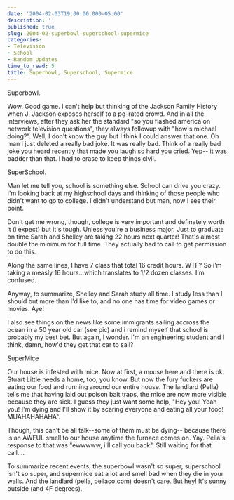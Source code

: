 ```yaml
---
date: '2004-02-03T19:00:00.000-05:00'
description: ''
published: true
slug: 2004-02-superbowl-superschool-supermice
categories:
- Television
- School
- Random Updates
time_to_read: 5
title: Superbowl, Superschool, Supermice
---
```


Superbowl.

Wow. Good game. I can't help but thinking of the Jackson Family History when J. Jackson exposes herself to a pg-rated crowd. And in all the interviews, after they ask her the standard "so you flashed america on network television questions", they always followup with "how's michael doing?". Well, I don't know the guy but I think I could answer that one. Oh man i just deleted a really bad joke. It was really bad. Think of a really bad joke you heard recently that made you laugh so hard you cried. Yep-- it was badder than that. I had to erase to keep things civil.

SuperSchool.

Man let me tell you, school is something else.  School can drive you crazy. I'm looking back at my highschool days and thinking of those people who didn't want to go to college. I didn't understand but  man, now I see their point.

Don't get me wrong, though, college is very important and definately worth it (i expect) but it's tough.  Unless you're a business major. Just to graduate on time Sarah and Shelley are taking 22 hours next quarter! That's almost double the minimum for full time. They actually had to call to get permission to do this.

Along the same lines, I have 7 class that total 16 credit hours. WTF? So i'm taking a measly 16 hours...which translates to 1/2 dozen classes. I'm confused.

Anyway, to summarize, Shelley and Sarah study all time. I study less than I should but more than I'd like to, and no one has time for video games or movies. Aye!

I also see things on the news like some immigrants sailing accross the ocean in a 50 year old car (see pic) and i remind myself that school is probably my best bet. But again, I wonder. i'm an engineering student and I think, damn, how'd they get that car to sail?

SuperMice

Our house is infested with mice. Now at first, a mouse here and there is ok. Stuart Little needs a home, too, you know. But now the fury fuckers are eating our food and running around our entire house. The landlard (Pella) tells me that having laid out poison bait traps, the mice are now more visible because they are sick. I guess they just want some help, "Hey you! Yeah you! I'm dying and I'll show it by scaring everyone and eating all your food! MUAHAHAHAHA".

Though, this can't be all talk--some of them must be dying-- because there is an AWFUL smell to our house anytime the furnace comes on. Yay. Pella's response to that was "ewwwww, i'll call you back". Still waiting for that call....

To summarize recent events, the superbowl wasn't so super, superschool isn't so super, and supermice eat a lot and smell bad when they die in your walls. And the landlard (pella, pellaco.com) doesn't care. But hey! It's sunny outside (and 4F degrees).